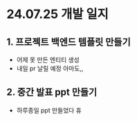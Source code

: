 # 24.07.25 개발 일지
## 1. 프로젝트 백엔드 템플릿 만들기
- 어제 못 만든 엔티티 생성
- 내일 pr 날릴 예정 아마도,,

## 2. 중간 발표 ppt 만들기
- 하루종일 ppt 만들었다 휴
